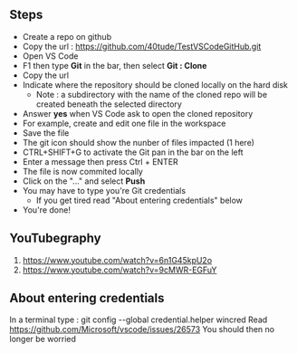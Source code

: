 ## Steps
* Create a repo on github 
* Copy the url : https://github.com/40tude/TestVSCodeGitHub.git
* Open VS Code
* F1 then type **Git** in the bar, then select **Git : Clone**
* Copy the url
* Indicate where the repository should be cloned locally on the hard disk
	* Note : a subdirectory with the name of the cloned repo will be created beneath the selected directory
* Answer **yes** when VS Code ask to open the cloned repository
* For example, create and edit one file in the workspace
* Save the file
* The git icon should show the nunber of files impacted (1 here)
* CTRL+SHIFT+G to activate the Git pan in the bar on the left
* Enter a message then press Ctrl + ENTER
* The file is now commited locally
* Click on the "..." and select **Push**
* You may have to type you're Git credentials
	* If you get tired read "About entering credentials" below
* You're done!

## YouTubegraphy
1. https://www.youtube.com/watch?v=6n1G45kpU2o
2. https://www.youtube.com/watch?v=9cMWR-EGFuY


## About entering credentials
In a terminal type : git config --global credential.helper wincred
Read https://github.com/Microsoft/vscode/issues/26573
You should then no longer be worried
